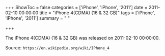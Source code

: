 +++
ShowToc = false
categories = ['iPhone', 'iPhone', '2011']
date = 2011-02-10 00:00:00
title = "iPhone 4(CDMA) (16 & 32 GB)"
tags = ['iPhone', 'iPhone', '2011']
summary = " "

+++

The iPhone 4(CDMA) (16 & 32 GB) was released on 2011-02-10 00:00:00.

Source: `https://en.wikipedia.org/wiki/IPhone_4`



